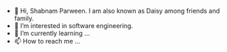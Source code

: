 - 👋 Hi, Shabnam Parween. I am also known as Daisy among friends and family.
- 👀 I’m interested in software engineering. 
- 🌱 I’m currently learning ...
- 📫 How to reach me ...

<!---
